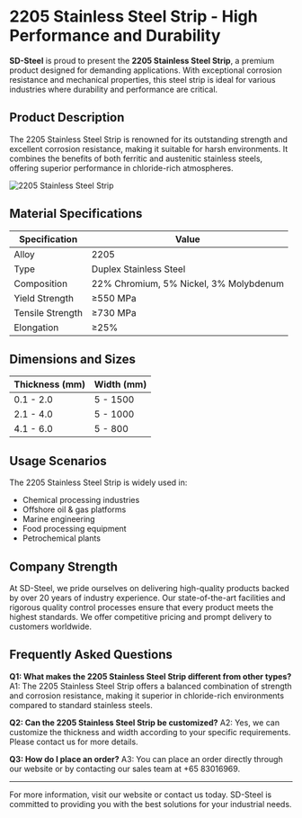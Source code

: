 # 2205 Stainless Steel Strip - High Performance and Durability

**SD-Steel** is proud to present the **2205 Stainless Steel Strip**, a premium product designed for demanding applications. With exceptional corrosion resistance and mechanical properties, this steel strip is ideal for various industries where durability and performance are critical.

## Product Description

The 2205 Stainless Steel Strip is renowned for its outstanding strength and excellent corrosion resistance, making it suitable for harsh environments. It combines the benefits of both ferritic and austenitic stainless steels, offering superior performance in chloride-rich atmospheres.

![2205 Stainless Steel Strip](https://github.com/user-attachments/assets/2567258e-e124-4816-932d-1809bd27ef0b)

## Material Specifications

| Specification | Value |
|---------------|-------|
| Alloy         | 2205           |
| Type          | Duplex Stainless Steel |
| Composition   | 22% Chromium, 5% Nickel, 3% Molybdenum |
| Yield Strength | ≥550 MPa |
| Tensile Strength | ≥730 MPa |
| Elongation    | ≥25% |

## Dimensions and Sizes

| Thickness (mm) | Width (mm) |
|----------------|------------|
| 0.1 - 2.0      | 5 - 1500   |
| 2.1 - 4.0      | 5 - 1000   |
| 4.1 - 6.0      | 5 - 800    |

## Usage Scenarios

The 2205 Stainless Steel Strip is widely used in:
- Chemical processing industries
- Offshore oil & gas platforms
- Marine engineering
- Food processing equipment
- Petrochemical plants

## Company Strength

At SD-Steel, we pride ourselves on delivering high-quality products backed by over 20 years of industry experience. Our state-of-the-art facilities and rigorous quality control processes ensure that every product meets the highest standards. We offer competitive pricing and prompt delivery to customers worldwide.

## Frequently Asked Questions

**Q1: What makes the 2205 Stainless Steel Strip different from other types?**
A1: The 2205 Stainless Steel Strip offers a balanced combination of strength and corrosion resistance, making it superior in chloride-rich environments compared to standard stainless steels.

**Q2: Can the 2205 Stainless Steel Strip be customized?**
A2: Yes, we can customize the thickness and width according to your specific requirements. Please contact us for more details.

**Q3: How do I place an order?**
A3: You can place an order directly through our website or by contacting our sales team at +65 83016969.

---

For more information, visit our website or contact us today. SD-Steel is committed to providing you with the best solutions for your industrial needs.
